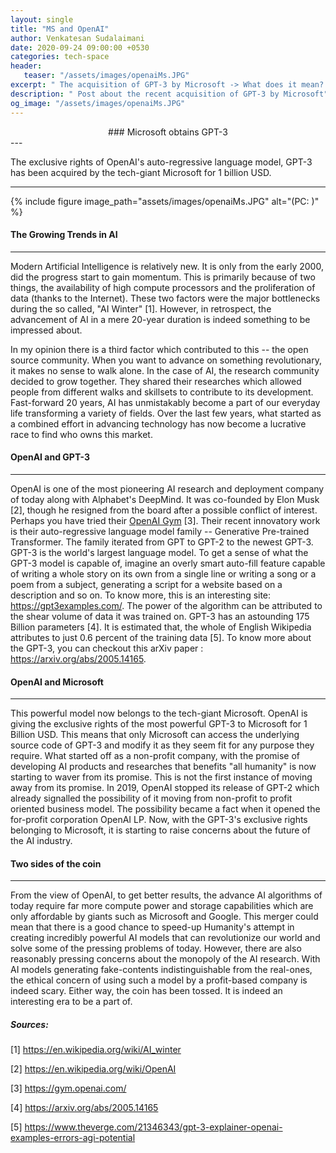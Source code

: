 ```yaml
---
layout: single
title: "MS and OpenAI"
author: Venkatesan Sudalaimani
date: 2020-09-24 09:00:00 +0530
categories: tech-space
header:
   teaser: "/assets/images/openaiMs.JPG" 
excerpt: " The acquisition of GPT-3 by Microsoft -> What does it mean? "
description: " Post about the recent acquisition of GPT-3 by Microsoft"
og_image: "/assets/images/openaiMs.JPG" 
---
```



<div align="center"> ### Microsoft obtains GPT-3 </div>
---

The exclusive rights of OpenAI's auto-regressive language model, GPT-3 has been acquired by the tech-giant Microsoft for 1 billion USD.

---

{% include figure image_path="assets/images/openaiMs.JPG" alt="(PC: )" %}

#### The Growing Trends in AI
------------------------

Modern Artificial Intelligence is relatively new. It is only from the early 2000, did the progress start to gain momentum. This is primarily because of two things, the availability of high compute processors and the proliferation of data (thanks to the Internet). These two factors were the major bottlenecks during the so called, "AI Winter" [1]. However, in retrospect, the advancement of AI in a mere 20-year duration is indeed something to be impressed about.

In my opinion there is a third factor which contributed to this -- the open source community. When you want to advance on something revolutionary, it makes no sense to walk alone. In the case of AI, the research community decided to grow together. They shared their researches which allowed people from different walks and skillsets to contribute to its development. Fast-forward 20 years, AI has unmistakably become a part of our everyday life transforming a variety of fields. Over the last few years, what started as a combined effort in advancing technology has now become a lucrative race to find who owns this market.

#### OpenAI and GPT-3
----------------

OpenAI is one of the most pioneering AI research and deployment company of today along with Alphabet's DeepMind. It was co-founded by Elon Musk [2], though he resigned from the board after a possible conflict of interest. Perhaps you have tried their [OpenAI Gym](https://gym.openai.com/) [3]. Their recent innovatory work is their auto-regressive language model family -- Generative Pre-trained Transformer. The family iterated from GPT to GPT-2 to the newest GPT-3. GPT-3 is the world's largest language model. To get a sense of what the GPT-3 model is capable of, imagine an overly smart auto-fill feature capable of writing a whole story on its own from a single line or writing a song or a poem from a subject, generating a script for a website based on a description and so on. To know more, this is an interesting site: <https://gpt3examples.com/>.  The power of the algorithm can be attributed to the shear volume of data it was trained on. GPT-3 has an astounding 175 Billion parameters [4]. It is estimated that, the whole of English Wikipedia attributes to just 0.6 percent of the training data [5]. To know more about the GPT-3, you can checkout this arXiv paper : <https://arxiv.org/abs/2005.14165>.

#### OpenAI and Microsoft
--------------------

This powerful model now belongs to the tech-giant Microsoft. OpenAI is giving the exclusive rights of the most powerful GPT-3 to Microsoft for 1 Billion USD. This means that only Microsoft can access the underlying source code of GPT-3 and modify it as they seem fit for any purpose they require. What started off as a non-profit company, with the promise of developing AI products and researches that benefits "all humanity" is now starting to waver from its promise. This is not the first instance of moving away from its promise. In 2019, OpenAI stopped its release of GPT-2 which already signalled the possibility of it moving from non-profit to profit oriented business model. The possibility became a fact when it opened the for-profit corporation OpenAI LP. Now, with the GPT-3's exclusive rights belonging to Microsoft, it is starting to raise concerns about the future of the AI industry.

#### Two sides of the coin
---------------------

From the view of OpenAI, to get better results, the advance AI algorithms of today require far more compute power and storage capabilities which are only affordable by giants such as Microsoft and Google. This merger could mean that there is a good chance to speed-up Humanity's attempt in creating incredibly powerful AI models that can revolutionize our world and solve some of the pressing problems of today. However, there are also reasonably pressing concerns about the monopoly of the AI research. With AI models generating fake-contents indistinguishable from the real-ones, the ethical concern of using such a model by a profit-based company is indeed scary. Either way, the coin has been tossed. It is indeed an interesting era to be a part of.

##### Sources:

[1] <https://en.wikipedia.org/wiki/AI_winter>

[2] <https://en.wikipedia.org/wiki/OpenAI>

[3] <https://gym.openai.com/>

[4] <https://arxiv.org/abs/2005.14165>

[5] <https://www.theverge.com/21346343/gpt-3-explainer-openai-examples-errors-agi-potential>